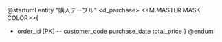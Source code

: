 @startuml
entity "購入テーブル" <d_parchase>
<<M.MASTER MASK COLOR>>{
  + order_id [PK]
  --
  customer_code
  purchase_date
  total_price
}
@enduml
